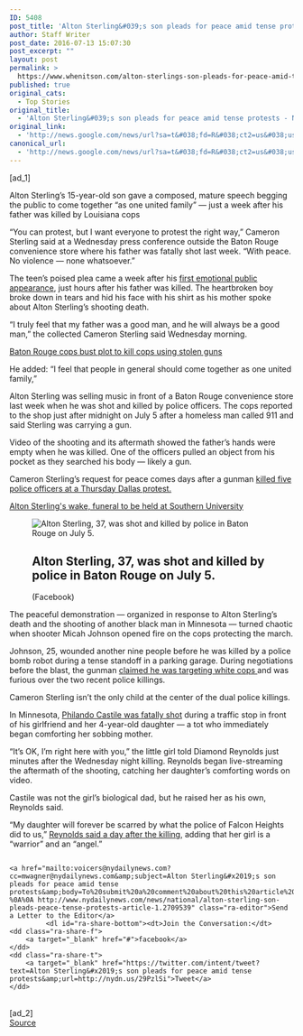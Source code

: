```yaml
---
ID: 5408
post_title: 'Alton Sterling&#039;s son pleads for peace amid tense protests &#8211; New York Daily News'
author: Staff Writer
post_date: 2016-07-13 15:07:30
post_excerpt: ""
layout: post
permalink: >
  https://www.whenitson.com/alton-sterlings-son-pleads-for-peace-amid-tense-protests-new-york-daily-news/
published: true
original_cats:
  - Top Stories
original_title:
  - 'Alton Sterling&#039;s son pleads for peace amid tense protests - New York Daily News'
original_link:
  - 'http://news.google.com/news/url?sa=t&#038;fd=R&#038;ct2=us&#038;usg=AFQjCNGfKi1Yx3DFctcJ8qIC8GhV1I1N4A&#038;clid=c3a7d30bb8a4878e06b80cf16b898331&#038;cid=52779156706321&#038;ei=MVmGV5_2OcaGhQGtlKfgAg&#038;url=http://www.nydailynews.com/news/national/alton-sterling-son-pleads-peace-tense-protests-article-1.2709539'
canonical_url:
  - 'http://news.google.com/news/url?sa=t&#038;fd=R&#038;ct2=us&#038;usg=AFQjCNGfKi1Yx3DFctcJ8qIC8GhV1I1N4A&#038;clid=c3a7d30bb8a4878e06b80cf16b898331&#038;cid=52779156706321&#038;ei=MVmGV5_2OcaGhQGtlKfgAg&#038;url=http://www.nydailynews.com/news/national/alton-sterling-son-pleads-peace-tense-protests-article-1.2709539'
---
```

 [ad_1]
<br><div id="ra-body"><p>&#13;
	Alton Sterling’s 15-year-old son gave a composed, mature speech begging the public to come together “as one united family” — just a week after his father was killed by Louisiana cops</p>      <p>&#13;
	“You can protest, but I want everyone to protest the right way,” Cameron Sterling said at a Wednesday press conference outside the Baton Rouge convenience store where his father was fatally shot last week. “With peace. No violence — none whatsoever.”</p>      <p>&#13;
	The teen’s poised plea came a week after his <a href="http://www.nydailynews.com/news/national/alton-sterling-son-weeps-police-shooting-death-article-1.2701054" target="_blank">first emotional public appearance</a>, just hours after his father was killed. The heartbroken boy broke down in tears and hid his face with his shirt as his mother spoke about Alton Sterling’s shooting death.</p>      <p>&#13;
	“I truly feel that my father was a good man, and he will always be a good man,” the collected Cameron Sterling said Wednesday morning.</p>    <p> <a class="ra-related" href="http://www.nydailynews.com/news/crime/baton-rouge-cops-bust-plot-kill-cops-stolen-guns-article-1.2708954">Baton Rouge cops bust plot to kill cops using stolen guns</a> </p>        <p>&#13;
	He added: “I feel that people in general should come together as one united family,”</p>      <p>&#13;
	Alton Sterling was selling music in front of a Baton Rouge convenience store last week when he was shot and killed by police officers. The cops reported to the shop just after midnight on July 5 after a homeless man called 911 and said Sterling was carrying a gun.</p>      <p>&#13;
	Video of the shooting and its aftermath showed the father’s hands were empty when he was killed. One of the officers pulled an object from his pocket as they searched his body — likely a gun.</p>      <p>&#13;
	Cameron Sterling’s request for peace comes days after a gunman <a href="http://www.nydailynews.com/news/national/officers-dead-shot-protest-downtown-dallas-article-1.2703354" target="_blank">killed five police officers at a Thursday Dallas protest. </a></p>    <p> <a class="ra-related" href="http://www.nydailynews.com/news/national/alton-sterling-wake-funeral-held-southern-university-article-1.2708427">Alton Sterling's wake, funeral to be held at Southern University</a> </p>                            <div class="ra-module h" itemprop="associatedMedia" itemscope="" itemtype="http://schema.org/ImageObject" itemid="http://www.whenitson.com/wp-content/uploads/2016/07/Alton-Sterling039s-son-pleads-for-peace-amid-tense-protests-New-York-Daily-News.jpg">  <figure class="ra-figure"><span class="ra-enlarge"/>        <img srcset="http://www.whenitson.com/wp-content/uploads/2016/07/Alton-Sterling039s-son-pleads-for-peace-amid-tense-protests-New-York-Daily-News.jpg 750w, http://assets.nydailynews.com/polopoly_fs/1.2700892.1467807121!/img/httpImage/image.jpg_gen/derivatives/article_1200/profile7n-1-web.jpg 1200w" alt="Alton Sterling, 37, was shot and killed by police in Baton Rouge on July 5.&#xA0;" src="http://www.whenitson.com/wp-content/uploads/2016/07/Alton-Sterling039s-son-pleads-for-peace-amid-tense-protests-New-York-Daily-News.jpg"/><figcaption><h2 class="ra-caption" itemprop="description">Alton Sterling, 37, was shot and killed by police in Baton Rouge on July 5. </h2>    <span class="ra-credit" itemprop="copyrightHolder">(Facebook)</span>   </figcaption></figure></div>             <p>&#13;
	The peaceful demonstration — organized in response to Alton Sterling’s death and the shooting of another black man in Minnesota — turned chaotic when shooter Micah Johnson opened fire on the cops protecting the march.</p>      <p>&#13;
	Johnson, 25, wounded another nine people before he was killed by a police bomb robot during a tense standoff in a parking garage. During negotiations before the blast, the gunman <a href="http://www.nydailynews.com/news/national/dallas-shooter-killed-cops-wanted-kill-chief-article-1.2704049" target="_blank">claimed he was targeting white cops </a>and was furious over the two recent police killings.</p>      <p>&#13;
	Cameron Sterling isn’t the only child at the center of the dual police killings.</p>      <p>&#13;
	In Minnesota, <a href="http://www.nydailynews.com/news/national/man-shot-dead-minn-police-traffic-stop-article-1.2701935" target="_blank">Philando Castile was fatally shot</a> during a traffic stop in front of his girlfriend and her 4-year-old daughter — a tot who immediately began comforting her sobbing mother.</p>        <p>&#13;
	“It’s OK, I’m right here with you,” the little girl told Diamond Reynolds just minutes after the Wednesday night killing. Reynolds began live-streaming the aftermath of the shooting, catching her daughter’s comforting words on video.</p>      <p>&#13;
	Castile was not the girl’s biological dad, but he raised her as his own, Reynolds said.</p>       <p>&#13;
	“My daughter will forever be scarred by what the police of Falcon Heights did to us,” <a href="http://www.nydailynews.com/news/national/philando-castile-girlfriend-rails-cops-live-video-article-1.2702435" target="_blank">Reynolds said a day after the killing</a>, adding that her girl is a “warrior” and an “angel.”</p>                    



        
    		            			                                                		   <a href="mailto:voicers@nydailynews.com?cc=mwagner@nydailynews.com&amp;subject=Alton Sterling&#x2019;s son pleads for peace amid tense protests&amp;body=To%20submit%20a%20comment%20about%20this%20article%20for%20publication%20in%20the%20Daily%20News%20Voice%20of%20the%20People%20column,%20please%20include%20your%20name,%20your%20city%20and%20state%20and%20your%20phone%20number.%20(Please%20include%20your%20borough%20or%20neighborhood%20if%20you%20live%20in%20NYC.%20Phone%20number%20is%20for%20verification%20purposes%20only,%20not%20for%20publication.)%20The%20Daily%20News%20reserves%20the%20right%20to%20edit%20letters. %0A%0A http://www.nydailynews.com/news/national/alton-sterling-son-pleads-peace-tense-protests-article-1.2709539" class="ra-editor">Send a Letter to the Editor</a>
             <dl id="ra-share-bottom"><dt>Join the Conversation:</dt>
    <dd class="ra-share-f">
        <a target="_blank" href="#">facebook</a>
    </dd>
    <dd class="ra-share-t">
        <a target="_blank" href="https://twitter.com/intent/tweet?text=Alton Sterling&#x2019;s son pleads for peace amid tense protests&amp;url=http://nydn.us/29PzlSi">Tweet</a>
    </dd>
</dl></div>
<br>[ad_2]
<br><a href="http://news.google.com/news/url?sa=t&#038;fd=R&#038;ct2=us&#038;usg=AFQjCNGfKi1Yx3DFctcJ8qIC8GhV1I1N4A&#038;clid=c3a7d30bb8a4878e06b80cf16b898331&#038;cid=52779156706321&#038;ei=MVmGV5_2OcaGhQGtlKfgAg&#038;url=http://www.nydailynews.com/news/national/alton-sterling-son-pleads-peace-tense-protests-article-1.2709539">Source </a>